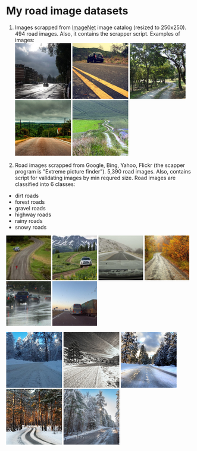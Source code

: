 # My road image datasets

1) Images scrapped from [ImageNet](http://www.image-net.org/synset?wnid=n02900459#) image catalog (resized to 250x250). 494 road images. Also, it contains the scrapper script. Examples of images:  
<img src="ImageNet/250x250/0.jpg" width="150" /> <img src="ImageNet/250x250/2.jpg" width="150" /> <img src="ImageNet/250x250/9.jpg" width="150" /> <img src="ImageNet/250x250/225.jpg" width="150" />  <img src="ImageNet/250x250/497.jpg" width="150" /> 

2) Road images scrapped from Google, Bing, Yahoo, Flickr (the scapper program is "Extreme picture finder"). 5,390 road images. Also, contains script for validating images by min requred size.
Road images are classified into 6 classes:
- dirt roads  
- forest roads  
- gravel roads  
- highway roads  
- rainy roads  
- snowy roads  

<img src="google_bing_yahoo_flickr/250x250/dirt_roads/_MG_6956-Edit_copy.jpg" width="120" /> <img src="google_bing_yahoo_flickr/250x250/dirt_roads/01-driving-dirt-roads.jpg" width="120" /> <img src="google_bing_yahoo_flickr/250x250/snowy_roads/1-007.jpg" width="120" /> <img src="google_bing_yahoo_flickr/250x250/rainy_roads/6244934442_89cc5c4d4c_b.jpg" width="120" /> <img src="google_bing_yahoo_flickr/250x250/rainy_roads/Driving in Rain.jpg" width="120" /> <img src="google_bing_yahoo_flickr/250x250/highway_road/267705190_10f74c72ea_b.jpg" width="120" /> 

<img src="google_bing_yahoo_flickr/250x250/snowy_roads/1-006 (2).jpg" width="150" /> <img src="google_bing_yahoo_flickr/250x250/snowy_roads/49d44accc57aca29ce727e5a82d90736.jpg" width="150" /> <img src="google_bing_yahoo_flickr/250x250/snowy_roads/929304_92850885.jpg" width="150" /> <img src="google_bing_yahoo_flickr/250x250/snowy_roads/363545-svetik.jpg" width="150" /> 
<img src="google_bing_yahoo_flickr/250x250/snowy_roads/498893040.jpg" width="150" /> 
